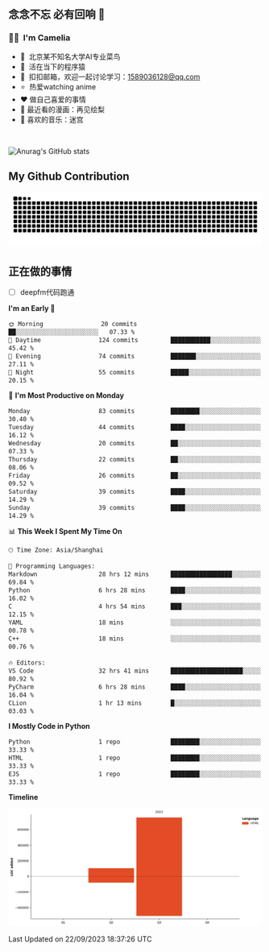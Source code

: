 ## 念念不忘 必有回响  👋
### 👨‍🔧&nbsp;&nbsp;I'm Camelia
- 🏢&nbsp;&nbsp;北京某不知名大学AI专业菜鸟
- 🦍&nbsp;&nbsp;活在当下的程序猿
- 💬&nbsp;&nbsp;扣扣邮箱，欢迎一起讨论学习：1589036128@qq.com
- ⭐️&nbsp;&nbsp;热爱watching anime
- ❤️ 做自己喜爱的事情
- 📖 最近看的漫画：再见绘梨
- 🎵 喜欢的音乐：迷宫

<br>

![Anurag's GitHub stats](https://github-readme-stats.vercel.app/api?username=abinzzz&count_private=true&show_icons=true&theme=tokyonight)


## My Github Contribution
![](https://github.com/abinzzz/abinzzz/blob/output/github-contribution-grid-snake.svg)

## 正在做的事情
- [ ] deepfm代码跑通
<!--START_SECTION:waka-->
**I'm an Early 🐤** 

```text
🌞 Morning                20 commits          ██░░░░░░░░░░░░░░░░░░░░░░░   07.33 % 
🌆 Daytime                124 commits         ███████████░░░░░░░░░░░░░░   45.42 % 
🌃 Evening                74 commits          ███████░░░░░░░░░░░░░░░░░░   27.11 % 
🌙 Night                  55 commits          █████░░░░░░░░░░░░░░░░░░░░   20.15 % 
```
📅 **I'm Most Productive on Monday** 

```text
Monday                   83 commits          ████████░░░░░░░░░░░░░░░░░   30.40 % 
Tuesday                  44 commits          ████░░░░░░░░░░░░░░░░░░░░░   16.12 % 
Wednesday                20 commits          ██░░░░░░░░░░░░░░░░░░░░░░░   07.33 % 
Thursday                 22 commits          ██░░░░░░░░░░░░░░░░░░░░░░░   08.06 % 
Friday                   26 commits          ██░░░░░░░░░░░░░░░░░░░░░░░   09.52 % 
Saturday                 39 commits          ████░░░░░░░░░░░░░░░░░░░░░   14.29 % 
Sunday                   39 commits          ████░░░░░░░░░░░░░░░░░░░░░   14.29 % 
```


📊 **This Week I Spent My Time On** 

```text
🕑︎ Time Zone: Asia/Shanghai

💬 Programming Languages: 
Markdown                 28 hrs 12 mins      █████████████████░░░░░░░░   69.84 % 
Python                   6 hrs 28 mins       ████░░░░░░░░░░░░░░░░░░░░░   16.02 % 
C                        4 hrs 54 mins       ███░░░░░░░░░░░░░░░░░░░░░░   12.15 % 
YAML                     18 mins             ░░░░░░░░░░░░░░░░░░░░░░░░░   00.78 % 
C++                      18 mins             ░░░░░░░░░░░░░░░░░░░░░░░░░   00.76 % 

🔥 Editors: 
VS Code                  32 hrs 41 mins      ████████████████████░░░░░   80.92 % 
PyCharm                  6 hrs 28 mins       ████░░░░░░░░░░░░░░░░░░░░░   16.04 % 
CLion                    1 hr 13 mins        █░░░░░░░░░░░░░░░░░░░░░░░░   03.03 % 
```

**I Mostly Code in Python** 

```text
Python                   1 repo              ████████░░░░░░░░░░░░░░░░░   33.33 % 
HTML                     1 repo              ████████░░░░░░░░░░░░░░░░░   33.33 % 
EJS                      1 repo              ████████░░░░░░░░░░░░░░░░░   33.33 % 
```



**Timeline**

![Lines of Code chart](https://raw.githubusercontent.com/abinzzz/abinzzz/main/assets/bar_graph.png)


 Last Updated on 22/09/2023 18:37:26 UTC
<!--END_SECTION:waka-->


